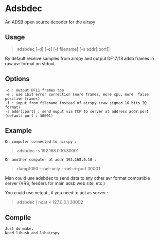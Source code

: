 # Adsbdec
An ADSB open source decoder for the airspy

## Usage 
> adsbdec [-d] [-e] [-f filename] [-s addr[:port]]

By default receive samples from airspy and output DF17/18 adsb frames in raw avr format on stdout

## Options
	-d : output DF11 frames too
	-e : use 1bit error correction (more frames, more cpu, more  false positive frames)
	-f : input from filename instead of airspy (raw signed 16 bits IQ format)
	-s addr[:port] : send ouput via TCP to server at address addr:port (default port : 30001)

## Example

	On computer connected to airspy :
> adsbdec -s 192.168.0.10:30001

	On another computer at addr 192.168.0.10 :
> dump1090 --net-only --net-ri-port 30001 

Man could use adsbdec to send data to any other avr format compatible server (VRS, feeders for main adsb web site, etc )

You could use netcat , if you need to act as server :
> adsbdec | ncat -l 127.0.0.1 30002

## Compile

	Just do make.
	Need libusb and libairspy
